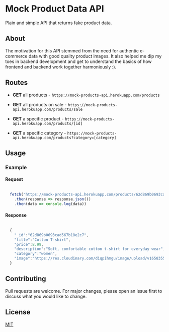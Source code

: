
# Mock Product Data API 

Plain and simple API that returns fake product data.

## About
The motivation for this API stemmed from the need for authentic e-commerce data with good quality product images. It also helped me dip my toes in backend development and get to understand the basics of how frontend and backend work together harmoniously :).

## Routes 

- **GET** all products - `https://mock-products-api.herokuapp.com/products`


- **GET** all products on sale - `https://mock-products-api.herokuapp.com/products/sale`


- **GET** a specific product - `https://mock-products-api.herokuapp.com/products/[id]`
 


- **GET** a specific category  - `https://mock-products-api.herokuapp.com/products?category=[category]`


## Usage

### Example

#### Request
```javascript

  fetch('https://mock-products-api.herokuapp.com/products/62d869b0693cad567b18e2c7')
    .then(response => response.json())
    .then(data => console.log(data))

```

#### Response 
```javascript

  {
    "_id":"62d869b0693cad567b18e2c7",
    "title":"Cotton T-shirt",
    "price":8.99,
    "description":"Soft, comfortable cotton t-shirt for everyday wear",
    "category":"women",
    "image":"https://res.cloudinary.com/diqpihmgu/image/upload/v1658355132/ecommerce/cotton-tshirt_ds3v3m.jpg"
  }

```

## Contributing
Pull requests are welcome. For major changes, please open an issue first to discuss what you would like to change.


## License
[MIT](https://choosealicense.com/licenses/mit/)